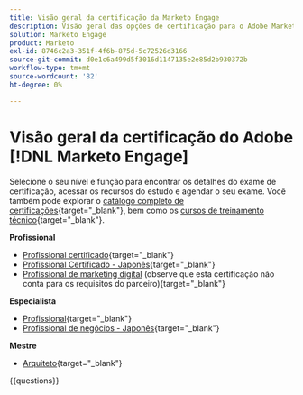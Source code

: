 ```yaml
---
title: Visão geral da certificação da Marketo Engage
description: Visão geral das opções de certificação para o Adobe Marketo Engage
solution: Marketo Engage
product: Marketo
exl-id: 8746c2a3-351f-4f6b-875d-5c72526d3166
source-git-commit: d0e1c6a499d5f3016d1147135e2e85d2b930372b
workflow-type: tm+mt
source-wordcount: '82'
ht-degree: 0%

---
```


# Visão geral da certificação do Adobe [!DNL Marketo Engage]

Selecione o seu nível e função para encontrar os detalhes do exame de certificação, acessar os recursos do estudo e agendar o seu exame. Você também pode explorar o [catálogo completo de certificações](https://certification.adobe.com/certifications){target="_blank"}, bem como os [cursos de treinamento técnico](https://certification.adobe.com/courses/?/courses){target="_blank"}.

**Profissional**

* [Profissional certificado](https://certification.adobe.com/certification/engage-professional){target="_blank"} <!--AD0-E555-->
* [Profissional Certificado - Japonês](https://certification.adobe.com/certification/engage-professional){target="_blank"} <!--AD0-E555-J-->
* [Profissional de marketing digital](https://certification.adobe.com/certification/digital-marketer-professional) (observe que esta certificação não conta para os requisitos do parceiro){target="_blank"} <!--AD0-E564-->

**Especialista**

* [Profissional](https://certification.adobe.com/certification/marketo-engage-business-practitioner-expert){target="_blank"} <!--AD0-E559-->
* [Profissional de negócios - Japonês](https://certification.adobe.com/certification/marketo-engage-business-practitioner-expert){target="_blank"} <!--AD0-E559-J-->

**Mestre**

* [Arquiteto](https://certification.adobe.com/certification/marketo-engage-architect-master){target="_blank"} <!--AD0-E560-->

{{questions}}

